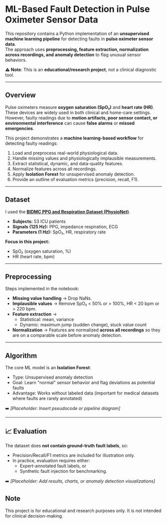 # ML-Based Fault Detection in Pulse Oximeter Sensor Data

This repository contains a Python implementation of an **unsupervised machine learning pipeline** for detecting faults in **pulse oximeter sensor data**.  
The approach uses **preprocessing, feature extraction, normalization across recordings, and anomaly detection** to flag unusual sensor behaviors.  

⚠️ **Note**: This is an **educational/research project**, not a clinical diagnostic tool.

---

## Overview

Pulse oximeters measure **oxygen saturation (SpO₂)** and **heart rate (HR)**. These devices are widely used in both clinical and home-care settings.  
However, faulty readings due to **motion artifacts, poor sensor contact, or environmental interference** can cause **false alarms** or **missed emergencies**.  

This project demonstrates a **machine learning-based workflow** for detecting faulty readings:

1. Load and preprocess real-world physiological data.  
2. Handle missing values and physiologically implausible measurements.  
3. Extract statistical, dynamic, and data-quality features.  
4. Normalize features across all recordings.  
5. Apply **Isolation Forest** for unsupervised anomaly detection.  
6. Provide an outline of evaluation metrics (precision, recall, F1).  

---

## Dataset

I used the **[BIDMC PPG and Respiration Dataset (PhysioNet)](https://physionet.org/content/bidmc/1.0.0/)**.  

- **Subjects:** 53 ICU patients  
- **Signals (125 Hz):** PPG, impedance respiration, ECG  
- **Parameters (1 Hz):** SpO₂, HR, respiratory rate  

**Focus in this project:**  
- SpO₂ (oxygen saturation, %)  
- HR (heart rate, bpm)  

---

## Preprocessing

Steps implemented in the notebook:

- **Missing value handling** → Drop NaNs.  
- **Implausible values** → Remove SpO₂ < 50% or > 100%, HR < 20 bpm or > 220 bpm.  
- **Feature extraction** →  
  - Statistical: mean, variance  
  - Dynamic: maximum jump (sudden change), stuck value count  
- **Normalization** → Features are normalized **across all recordings** so they are on a comparable scale before anomaly detection.  

---

## Algorithm

The core ML model is an **Isolation Forest**:

- Type: Unsupervised anomaly detection  
- Goal: Learn "normal" sensor behavior and flag deviations as potential faults  
- Advantage: Works without labeled data (important for medical datasets where faults are rarely annotated)  

➡️ *[Placeholder: Insert pseudocode or pipeline diagram]*  

---

## 📈 Evaluation

The dataset does **not contain ground-truth fault labels**, so:

- Precision/Recall/F1 metrics are included for illustration only.  
- In practice, evaluation requires either:
  - Expert-annotated fault labels, or  
  - Synthetic fault injection for benchmarking.  

➡️ *[Placeholder: Add results, charts, or anomaly detection visualizations]*  


## Note

This project is for educational and research purposes only.
It is not intended for clinical decision-making.
